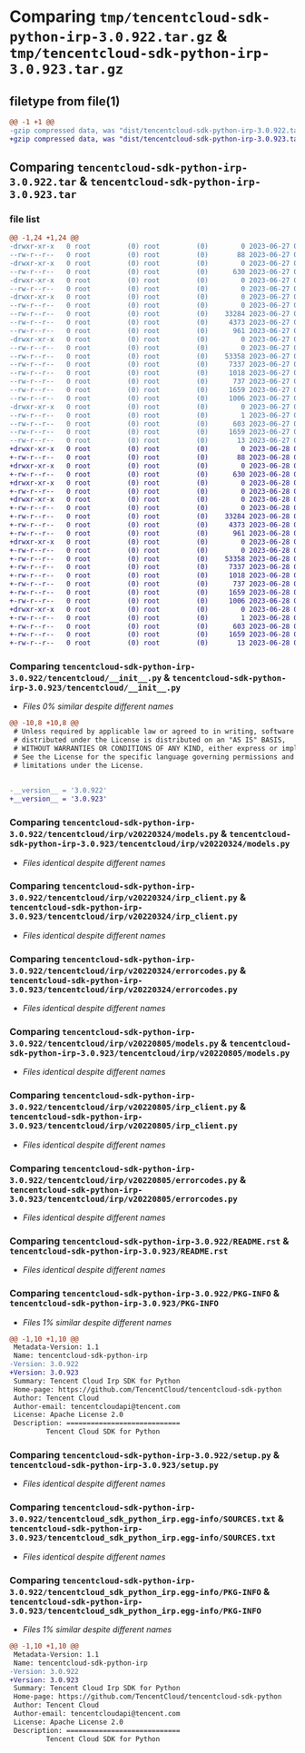 # Comparing `tmp/tencentcloud-sdk-python-irp-3.0.922.tar.gz` & `tmp/tencentcloud-sdk-python-irp-3.0.923.tar.gz`

## filetype from file(1)

```diff
@@ -1 +1 @@
-gzip compressed data, was "dist/tencentcloud-sdk-python-irp-3.0.922.tar", last modified: Tue Jun 27 00:27:24 2023, max compression
+gzip compressed data, was "dist/tencentcloud-sdk-python-irp-3.0.923.tar", last modified: Wed Jun 28 00:29:53 2023, max compression
```

## Comparing `tencentcloud-sdk-python-irp-3.0.922.tar` & `tencentcloud-sdk-python-irp-3.0.923.tar`

### file list

```diff
@@ -1,24 +1,24 @@
-drwxr-xr-x   0 root         (0) root         (0)        0 2023-06-27 00:27:24.000000 tencentcloud-sdk-python-irp-3.0.922/
--rw-r--r--   0 root         (0) root         (0)       88 2023-06-27 00:27:24.000000 tencentcloud-sdk-python-irp-3.0.922/setup.cfg
-drwxr-xr-x   0 root         (0) root         (0)        0 2023-06-27 00:27:24.000000 tencentcloud-sdk-python-irp-3.0.922/tencentcloud/
--rw-r--r--   0 root         (0) root         (0)      630 2023-06-27 00:27:23.000000 tencentcloud-sdk-python-irp-3.0.922/tencentcloud/__init__.py
-drwxr-xr-x   0 root         (0) root         (0)        0 2023-06-27 00:27:24.000000 tencentcloud-sdk-python-irp-3.0.922/tencentcloud/irp/
--rw-r--r--   0 root         (0) root         (0)        0 2023-06-27 00:27:23.000000 tencentcloud-sdk-python-irp-3.0.922/tencentcloud/irp/__init__.py
-drwxr-xr-x   0 root         (0) root         (0)        0 2023-06-27 00:27:24.000000 tencentcloud-sdk-python-irp-3.0.922/tencentcloud/irp/v20220324/
--rw-r--r--   0 root         (0) root         (0)        0 2023-06-27 00:27:23.000000 tencentcloud-sdk-python-irp-3.0.922/tencentcloud/irp/v20220324/__init__.py
--rw-r--r--   0 root         (0) root         (0)    33284 2023-06-27 00:27:23.000000 tencentcloud-sdk-python-irp-3.0.922/tencentcloud/irp/v20220324/models.py
--rw-r--r--   0 root         (0) root         (0)     4373 2023-06-27 00:27:23.000000 tencentcloud-sdk-python-irp-3.0.922/tencentcloud/irp/v20220324/irp_client.py
--rw-r--r--   0 root         (0) root         (0)      961 2023-06-27 00:27:23.000000 tencentcloud-sdk-python-irp-3.0.922/tencentcloud/irp/v20220324/errorcodes.py
-drwxr-xr-x   0 root         (0) root         (0)        0 2023-06-27 00:27:24.000000 tencentcloud-sdk-python-irp-3.0.922/tencentcloud/irp/v20220805/
--rw-r--r--   0 root         (0) root         (0)        0 2023-06-27 00:27:24.000000 tencentcloud-sdk-python-irp-3.0.922/tencentcloud/irp/v20220805/__init__.py
--rw-r--r--   0 root         (0) root         (0)    53358 2023-06-27 00:27:24.000000 tencentcloud-sdk-python-irp-3.0.922/tencentcloud/irp/v20220805/models.py
--rw-r--r--   0 root         (0) root         (0)     7337 2023-06-27 00:27:24.000000 tencentcloud-sdk-python-irp-3.0.922/tencentcloud/irp/v20220805/irp_client.py
--rw-r--r--   0 root         (0) root         (0)     1018 2023-06-27 00:27:24.000000 tencentcloud-sdk-python-irp-3.0.922/tencentcloud/irp/v20220805/errorcodes.py
--rw-r--r--   0 root         (0) root         (0)      737 2023-06-27 00:27:23.000000 tencentcloud-sdk-python-irp-3.0.922/README.rst
--rw-r--r--   0 root         (0) root         (0)     1659 2023-06-27 00:27:24.000000 tencentcloud-sdk-python-irp-3.0.922/PKG-INFO
--rw-r--r--   0 root         (0) root         (0)     1006 2023-06-27 00:27:23.000000 tencentcloud-sdk-python-irp-3.0.922/setup.py
-drwxr-xr-x   0 root         (0) root         (0)        0 2023-06-27 00:27:24.000000 tencentcloud-sdk-python-irp-3.0.922/tencentcloud_sdk_python_irp.egg-info/
--rw-r--r--   0 root         (0) root         (0)        1 2023-06-27 00:27:24.000000 tencentcloud-sdk-python-irp-3.0.922/tencentcloud_sdk_python_irp.egg-info/dependency_links.txt
--rw-r--r--   0 root         (0) root         (0)      603 2023-06-27 00:27:24.000000 tencentcloud-sdk-python-irp-3.0.922/tencentcloud_sdk_python_irp.egg-info/SOURCES.txt
--rw-r--r--   0 root         (0) root         (0)     1659 2023-06-27 00:27:24.000000 tencentcloud-sdk-python-irp-3.0.922/tencentcloud_sdk_python_irp.egg-info/PKG-INFO
--rw-r--r--   0 root         (0) root         (0)       13 2023-06-27 00:27:24.000000 tencentcloud-sdk-python-irp-3.0.922/tencentcloud_sdk_python_irp.egg-info/top_level.txt
+drwxr-xr-x   0 root         (0) root         (0)        0 2023-06-28 00:29:53.000000 tencentcloud-sdk-python-irp-3.0.923/
+-rw-r--r--   0 root         (0) root         (0)       88 2023-06-28 00:29:53.000000 tencentcloud-sdk-python-irp-3.0.923/setup.cfg
+drwxr-xr-x   0 root         (0) root         (0)        0 2023-06-28 00:29:53.000000 tencentcloud-sdk-python-irp-3.0.923/tencentcloud/
+-rw-r--r--   0 root         (0) root         (0)      630 2023-06-28 00:29:53.000000 tencentcloud-sdk-python-irp-3.0.923/tencentcloud/__init__.py
+drwxr-xr-x   0 root         (0) root         (0)        0 2023-06-28 00:29:53.000000 tencentcloud-sdk-python-irp-3.0.923/tencentcloud/irp/
+-rw-r--r--   0 root         (0) root         (0)        0 2023-06-28 00:29:53.000000 tencentcloud-sdk-python-irp-3.0.923/tencentcloud/irp/__init__.py
+drwxr-xr-x   0 root         (0) root         (0)        0 2023-06-28 00:29:53.000000 tencentcloud-sdk-python-irp-3.0.923/tencentcloud/irp/v20220324/
+-rw-r--r--   0 root         (0) root         (0)        0 2023-06-28 00:29:53.000000 tencentcloud-sdk-python-irp-3.0.923/tencentcloud/irp/v20220324/__init__.py
+-rw-r--r--   0 root         (0) root         (0)    33284 2023-06-28 00:29:53.000000 tencentcloud-sdk-python-irp-3.0.923/tencentcloud/irp/v20220324/models.py
+-rw-r--r--   0 root         (0) root         (0)     4373 2023-06-28 00:29:53.000000 tencentcloud-sdk-python-irp-3.0.923/tencentcloud/irp/v20220324/irp_client.py
+-rw-r--r--   0 root         (0) root         (0)      961 2023-06-28 00:29:53.000000 tencentcloud-sdk-python-irp-3.0.923/tencentcloud/irp/v20220324/errorcodes.py
+drwxr-xr-x   0 root         (0) root         (0)        0 2023-06-28 00:29:53.000000 tencentcloud-sdk-python-irp-3.0.923/tencentcloud/irp/v20220805/
+-rw-r--r--   0 root         (0) root         (0)        0 2023-06-28 00:29:53.000000 tencentcloud-sdk-python-irp-3.0.923/tencentcloud/irp/v20220805/__init__.py
+-rw-r--r--   0 root         (0) root         (0)    53358 2023-06-28 00:29:53.000000 tencentcloud-sdk-python-irp-3.0.923/tencentcloud/irp/v20220805/models.py
+-rw-r--r--   0 root         (0) root         (0)     7337 2023-06-28 00:29:53.000000 tencentcloud-sdk-python-irp-3.0.923/tencentcloud/irp/v20220805/irp_client.py
+-rw-r--r--   0 root         (0) root         (0)     1018 2023-06-28 00:29:53.000000 tencentcloud-sdk-python-irp-3.0.923/tencentcloud/irp/v20220805/errorcodes.py
+-rw-r--r--   0 root         (0) root         (0)      737 2023-06-28 00:29:53.000000 tencentcloud-sdk-python-irp-3.0.923/README.rst
+-rw-r--r--   0 root         (0) root         (0)     1659 2023-06-28 00:29:53.000000 tencentcloud-sdk-python-irp-3.0.923/PKG-INFO
+-rw-r--r--   0 root         (0) root         (0)     1006 2023-06-28 00:29:53.000000 tencentcloud-sdk-python-irp-3.0.923/setup.py
+drwxr-xr-x   0 root         (0) root         (0)        0 2023-06-28 00:29:53.000000 tencentcloud-sdk-python-irp-3.0.923/tencentcloud_sdk_python_irp.egg-info/
+-rw-r--r--   0 root         (0) root         (0)        1 2023-06-28 00:29:53.000000 tencentcloud-sdk-python-irp-3.0.923/tencentcloud_sdk_python_irp.egg-info/dependency_links.txt
+-rw-r--r--   0 root         (0) root         (0)      603 2023-06-28 00:29:53.000000 tencentcloud-sdk-python-irp-3.0.923/tencentcloud_sdk_python_irp.egg-info/SOURCES.txt
+-rw-r--r--   0 root         (0) root         (0)     1659 2023-06-28 00:29:53.000000 tencentcloud-sdk-python-irp-3.0.923/tencentcloud_sdk_python_irp.egg-info/PKG-INFO
+-rw-r--r--   0 root         (0) root         (0)       13 2023-06-28 00:29:53.000000 tencentcloud-sdk-python-irp-3.0.923/tencentcloud_sdk_python_irp.egg-info/top_level.txt
```

### Comparing `tencentcloud-sdk-python-irp-3.0.922/tencentcloud/__init__.py` & `tencentcloud-sdk-python-irp-3.0.923/tencentcloud/__init__.py`

 * *Files 0% similar despite different names*

```diff
@@ -10,8 +10,8 @@
 # Unless required by applicable law or agreed to in writing, software
 # distributed under the License is distributed on an "AS IS" BASIS,
 # WITHOUT WARRANTIES OR CONDITIONS OF ANY KIND, either express or implied.
 # See the License for the specific language governing permissions and
 # limitations under the License.
 
 
-__version__ = '3.0.922'
+__version__ = '3.0.923'
```

### Comparing `tencentcloud-sdk-python-irp-3.0.922/tencentcloud/irp/v20220324/models.py` & `tencentcloud-sdk-python-irp-3.0.923/tencentcloud/irp/v20220324/models.py`

 * *Files identical despite different names*

### Comparing `tencentcloud-sdk-python-irp-3.0.922/tencentcloud/irp/v20220324/irp_client.py` & `tencentcloud-sdk-python-irp-3.0.923/tencentcloud/irp/v20220324/irp_client.py`

 * *Files identical despite different names*

### Comparing `tencentcloud-sdk-python-irp-3.0.922/tencentcloud/irp/v20220324/errorcodes.py` & `tencentcloud-sdk-python-irp-3.0.923/tencentcloud/irp/v20220324/errorcodes.py`

 * *Files identical despite different names*

### Comparing `tencentcloud-sdk-python-irp-3.0.922/tencentcloud/irp/v20220805/models.py` & `tencentcloud-sdk-python-irp-3.0.923/tencentcloud/irp/v20220805/models.py`

 * *Files identical despite different names*

### Comparing `tencentcloud-sdk-python-irp-3.0.922/tencentcloud/irp/v20220805/irp_client.py` & `tencentcloud-sdk-python-irp-3.0.923/tencentcloud/irp/v20220805/irp_client.py`

 * *Files identical despite different names*

### Comparing `tencentcloud-sdk-python-irp-3.0.922/tencentcloud/irp/v20220805/errorcodes.py` & `tencentcloud-sdk-python-irp-3.0.923/tencentcloud/irp/v20220805/errorcodes.py`

 * *Files identical despite different names*

### Comparing `tencentcloud-sdk-python-irp-3.0.922/README.rst` & `tencentcloud-sdk-python-irp-3.0.923/README.rst`

 * *Files identical despite different names*

### Comparing `tencentcloud-sdk-python-irp-3.0.922/PKG-INFO` & `tencentcloud-sdk-python-irp-3.0.923/PKG-INFO`

 * *Files 1% similar despite different names*

```diff
@@ -1,10 +1,10 @@
 Metadata-Version: 1.1
 Name: tencentcloud-sdk-python-irp
-Version: 3.0.922
+Version: 3.0.923
 Summary: Tencent Cloud Irp SDK for Python
 Home-page: https://github.com/TencentCloud/tencentcloud-sdk-python
 Author: Tencent Cloud
 Author-email: tencentcloudapi@tencent.com
 License: Apache License 2.0
 Description: ============================
         Tencent Cloud SDK for Python
```

### Comparing `tencentcloud-sdk-python-irp-3.0.922/setup.py` & `tencentcloud-sdk-python-irp-3.0.923/setup.py`

 * *Files identical despite different names*

### Comparing `tencentcloud-sdk-python-irp-3.0.922/tencentcloud_sdk_python_irp.egg-info/SOURCES.txt` & `tencentcloud-sdk-python-irp-3.0.923/tencentcloud_sdk_python_irp.egg-info/SOURCES.txt`

 * *Files identical despite different names*

### Comparing `tencentcloud-sdk-python-irp-3.0.922/tencentcloud_sdk_python_irp.egg-info/PKG-INFO` & `tencentcloud-sdk-python-irp-3.0.923/tencentcloud_sdk_python_irp.egg-info/PKG-INFO`

 * *Files 1% similar despite different names*

```diff
@@ -1,10 +1,10 @@
 Metadata-Version: 1.1
 Name: tencentcloud-sdk-python-irp
-Version: 3.0.922
+Version: 3.0.923
 Summary: Tencent Cloud Irp SDK for Python
 Home-page: https://github.com/TencentCloud/tencentcloud-sdk-python
 Author: Tencent Cloud
 Author-email: tencentcloudapi@tencent.com
 License: Apache License 2.0
 Description: ============================
         Tencent Cloud SDK for Python
```

